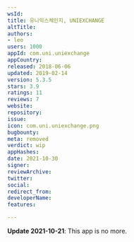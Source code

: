 ```yaml
---
wsId: 
title: 유니익스체인지, UNIEXCHANGE
altTitle: 
authors:
- leo
users: 1000
appId: com.uni.uniexchange
appCountry: 
released: 2018-06-06
updated: 2019-02-14
version: 5.3.5
stars: 3.9
ratings: 11
reviews: 7
website: 
repository: 
issue: 
icon: com.uni.uniexchange.png
bugbounty: 
meta: removed
verdict: wip
appHashes: 
date: 2021-10-30
signer: 
reviewArchive: 
twitter: 
social: 
redirect_from: 
developerName: 
features: 

---
```


**Update 2021-10-21**: This app is no more.
